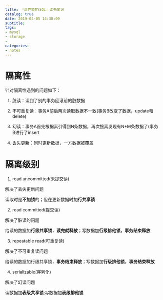 ```yaml
---
title: 「高性能MYSQL」读书笔记
catalog: true
date: 2019-04-05 14:38:09
subtitle:
tags:
- mysql
- storage
- 
categories:
- notes
---
```

> 

# 隔离性

针对隔离性遇到的问题如下：

1. 脏读：读到了别的事务回滚前的脏数据

2. 不可重复读：事务A前后两次读取数据不一致(事务B改变了数据，update和delete)

3. 幻读：事务A首先根据索引得到N条数据，再次搜索发现有N+M条数据了(事务B进行了insert

4. 丢失更新：同时更新数据，一方数据被覆盖

# 隔离级别

1. read uncommitted(未提交读)

解决了丢失更新问题

读取时是**不加锁**的；但在更新数据时加**行共享锁**

2. read committed(提交读)

解决了脏读的问题

给读的数据加**行级共享锁**，**读完就释放**；写数据加**行级排他锁**，**事务结束释放**

3. repeatable read(可重复读)

解决了不可重复读问题

给读的数据加行级共享锁，**事务结束释放**；写数据加**行级排他锁**，**事务结束释放**

4. serializable(序列化)

解决了幻读问题

读数据加**表级共享锁**;写数据加**表级排他锁**